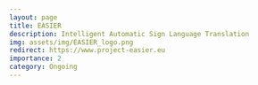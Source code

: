 ```yaml
---
layout: page
title: EASIER
description: Intelligent Automatic Sign Language Translation
img: assets/img/EASIER_logo.png
redirect: https://www.project-easier.eu
importance: 2
category: Ongoing
---
```


